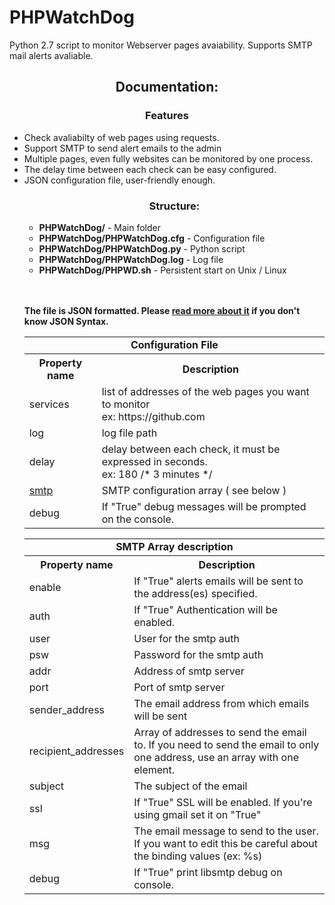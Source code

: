 # PHPWatchDog
Python 2.7 script to monitor Webserver pages avaiability. Supports SMTP mail alerts avaliable.

<center><h2>Documentation:</h2></center>
<center><h3>Features</h3></center>
<ul>
  <li>Check avaliabilty of web pages using requests.</li>
  <li>Support SMTP to send alert emails to the admin</li>
  <li>Multiple pages, even fully websites can be monitored by one process.</li>
  <li>The delay time between each check can be easy configured.</li>
  <li>JSON configuration file, user-friendly enough.</li
</ul>
    <center><h3>Structure:</h3></center>
  <ul>
    <li><strong>PHPWatchDog/</strong> - Main folder</li>
    <li><strong>PHPWatchDog/PHPWatchDog.cfg</strong> - Configuration file</li>
    <li><strong>PHPWatchDog/PHPWatchDog.py</strong> - Python script</li>
    <li><strong>PHPWatchDog/PHPWatchDog.log</strong> - Log file</li>
    <li><strong>PHPWatchDog/PHPWD.sh</strong> - Persistent start on Unix / Linux </li>
  </ul>
    
   <br><br><strong>The file is JSON formatted. Please <a target="_blank" href="https://www.w3schools.com/js/js_json_syntax.asp">read more about it</a> if you don't know JSON Syntax.</strong><br>
  <table>
  <tr><td align="middle" colspan="2"><strong>Configuration File</strong></td></tr>
    <tr>
      <th>Property name</th>
      <th>Description</th> 
    </tr>
    <tr>
      <td>services</td>
      <td>list of addresses of the web pages you want to monitor<br>ex: https://github.com</td>
    </tr>
    <tr>
      <td>log</td>
      <td>log file path</td>
    </tr>
    <tr>
      <td>delay</td>
      <td>delay between each check, it must be expressed in seconds.<br>ex: 180 /* 3 minutes */</td>
    </tr>
    <tr>
      <td><a href="#smtp">smtp</td>
      <td>SMTP configuration array ( see below ) </td>
    </tr>
    <tr>
      <td>debug</td>
      <td>If "True" debug messages will be prompted on the console.</td>
    </tr>
  </table>
    
  <table id="smtp">
    <tr><td colspan="2" align="middle"><strong>SMTP Array description</strong></td></tr>
  <tr><th>Property name</th><th>Description</th></tr>
  <tr>
    <td>enable</td>
    <td>If "True" alerts emails will be sent to the address(es) specified.</td>
  </tr>
  <tr>
    <td>auth</td>
    <td>If "True" Authentication will be enabled.</td>
  </tr>
  <tr>
    <td>user</td>
    <td>User for the smtp auth</td>
  </tr>
  <tr>
    <td>psw</td>
    <td>Password for the smtp auth</td>
  </tr>
  <tr>
    <td>addr</td>
    <td>Address of smtp server</td>
  </tr>
  <tr>
    <td>port</td>
    <td>Port of smtp server</td>
  </tr>
  <tr>
    <td>sender_address</td>
    <td>The email address from which emails will be sent</td>
  </tr>
  <tr>
    <td>recipient_addresses</td>
    <td>Array of addresses to send the email to. If you need to send the email to only one address, use an array with one element.</td>
    </tr>
    <tr>
      <td>subject</td>
      <td>The subject of the email</td>
    </tr>
    <tr>
      <td>ssl</td>
      <td>If "True" SSL will be enabled. If you're using gmail set it on "True"</td>
    </tr>
    <tr>
      <td>msg</td>
      <td>The email message to send to the user. If you want to edit this be careful about the binding values (ex: %s)</td>
    </tr>
    <tr>
      <td>debug</td>
      <td>If "True" print libsmtp debug on console.</td>
    </tr>
  </table>
